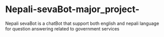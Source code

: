 # Nepali-sevaBot-major_project-
Nepali sevaBot is a chatBot that support both english and nepali language for question answering related to government services
